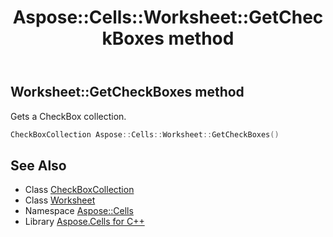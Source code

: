 ﻿---
title: Aspose::Cells::Worksheet::GetCheckBoxes method
linktitle: GetCheckBoxes
second_title: Aspose.Cells for C++ API Reference
description: 'Aspose::Cells::Worksheet::GetCheckBoxes method. Gets a CheckBox collection in C++.'
type: docs
weight: 7300
url: /cpp/aspose.cells/worksheet/getcheckboxes/
---
## Worksheet::GetCheckBoxes method


Gets a CheckBox collection.

```cpp
CheckBoxCollection Aspose::Cells::Worksheet::GetCheckBoxes()
```

## See Also

* Class [CheckBoxCollection](../../../aspose.cells.drawing/checkboxcollection/)
* Class [Worksheet](../)
* Namespace [Aspose::Cells](../../)
* Library [Aspose.Cells for C++](../../../)
